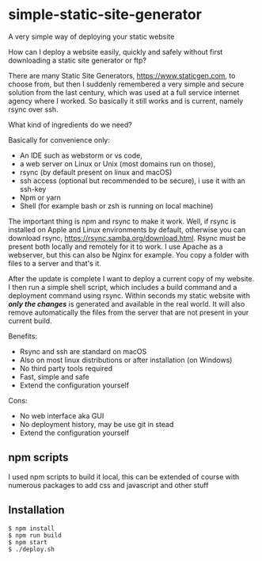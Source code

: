 # simple-static-site-generator
A very simple way of deploying your static website

How can I deploy a website easily, quickly and safely without first downloading a static site generator or ftp?

There are many Static Site Generators, https://www.staticgen.com,
to choose from, but then I suddenly remembered a very simple and secure solution from the last century, which was used at a full service internet agency where I worked. So basically it still works and is current, namely rsync over ssh.

What kind of ingredients do we need?

Basically for convenience only:
* An IDE such as webstorm or vs code,
* a web server on Linux or Unix (most domains run on those),
* rsync (by default present on linux and macOS)
* ssh access (optional but recommended to be secure), i use it with an ssh-key
* Npm or yarn
* Shell (for example bash or zsh is running on local machine)

The important thing is npm and rsync to make it work. Well, if rsync is installed on Apple and Linux environments by default, otherwise you can download rsync, https://rsync.samba.org/download.html. Rsync must be present both locally and remotely for it to work. I use Apache as a webserver, but this can also be Nginx for example. You copy a folder with files to a server and that's it.


After the update is complete I want to deploy a current copy of my website. I then run a simple shell script, which includes a build command and a deployment command using rsync.
Within seconds my static website with ***only the changes*** is generated and available in the real world. It will also remove automatically the files from the server that are not present in your current build.

Benefits:
- Rsync and ssh are standard on macOS
- Also on most linux distributions or after installation (on Windows)
- No third party tools required
- Fast, simple and safe
- Extend the configuration yourself

Cons:
- No web interface aka GUI
- No deployment history, may be use git in stead
- Extend the configuration yourself

## npm scripts

I used npm scripts to build it local, this can be extended of course with numerous packages to add css and javascript and other stuff

## Installation

```shell
$ npm install
$ npm run build
$ npm start
$ ./deploy.sh
```


